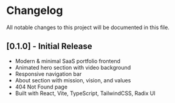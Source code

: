 # Changelog

All notable changes to this project will be documented in this file.

## [0.1.0] - Initial Release
- Modern & minimal SaaS portfolio frontend
- Animated hero section with video background
- Responsive navigation bar
- About section with mission, vision, and values
- 404 Not Found page
- Built with React, Vite, TypeScript, TailwindCSS, Radix UI 